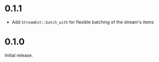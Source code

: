 # 0.1.1

- Add `StreamExt::batch_with` for flexible batching of the stream's items

# 0.1.0

Initial release.
